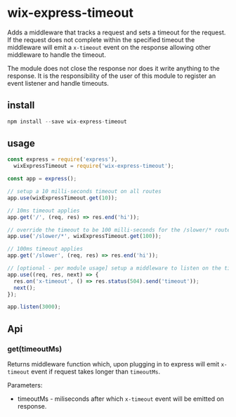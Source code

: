 # wix-express-timeout

Adds a middleware that tracks a request and sets a timeout for the request. If the request does not complete within the specified timeout
 the middleware will emit a ```x-timeout``` event on the response allowing other middleware to handle the timeout.

The module does not close the response nor does it write anything to the response. It is the responsibility of the user of this module
to register an event listener and handle timeouts.

## install

```js
npm install --save wix-express-timeout
```

## usage

```js
const express = require('express'),
  wixExpressTimeout = require('wix-express-timeout');

const app = express();

// setup a 10 milli-seconds timeout on all routes
app.use(wixExpressTimeout.get(10));

// 10ms timeout applies
app.get('/', (req, res) => res.end('hi'));

// override the timeout to be 100 milli-seconds for the /slower/* route.
app.use('/slower/*', wixExpressTimeout.get(100));

// 100ms timeout applies
app.get('/slower', (req, res) => res.end('hi'));

// [optional - per module usage] setup a middleware to listen on the timeout and send a response
app.use((req, res, next) => {
  res.on('x-timeout', () => res.status(504).send('timeout'));
  next();
});

app.listen(3000);
```
## Api

### get(timeoutMs)
Returns middleware function which, upon plugging in to express will emit `x-timeout` event if request takes longer than `timeoutMs`.

Parameters:
 - timeoutMs - miliseconds after which `x-timeout` event will be emitted on response.